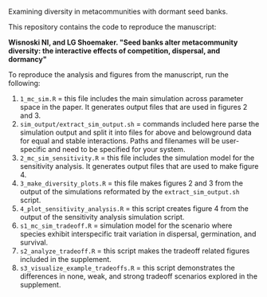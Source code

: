 Examining diversity in metacommunities with dormant seed banks.

This repository contains the code to reproduce the manuscript: 

**Wisnoski NI, and LG Shoemaker. "Seed banks alter metacommunity diversity: the interactive effects of competition, dispersal, and dormancy"**

To reproduce the analysis and figures from the manuscript, run the following:

1. `1_mc_sim.R` = this file includes the main simulation across parameter space in the paper. It generates output files that are used in figures 2 and 3.
2. `sim_output/extract_sim_output.sh` = commands included here parse the simulation output and split it into files for above and belowground data for equal and stable interactions. Paths and filenames will be user-specific and need to be specified for your system.
3.  `2_mc_sim_sensitivity.R` = this file includes the simulation model for the sensitivity analysis. It generates output files that are used to make figure 4. 
4.  `3_make_diversity_plots.R` = this file makes figures 2 and 3 from the output of the simulations reformated by the `extract_sim_output.sh` script.
5.  `4_plot_sensitivity_analysis.R` = this script creates figure 4 from the output of the sensitivity analysis simulation script.
6.  `s1_mc_sim_tradeoff.R` = simulation model for the scenario where species exhibit interspecific trait variation in dispersal, germination, and survival. 
7.  `s2_analyze_tradeoff.R` = this script makes the tradeoff related figures included in the supplement.
8.  `s3_visualize_example_tradeoffs.R` = this script demonstrates the differences in none, weak, and strong tradeoff scenarios explored in the supplement. 

